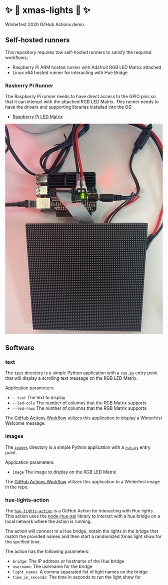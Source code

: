 # ✨ 🎄  xmas-lights 🎄  ✨ 

Winterfest 2020 GitHub Actions demo.


## Self-hosted runners

This repository requires tow self-hosted runners to satisfy the required workflows;

* Raspberry Pi ARM hosted runner with Adafruit RGB LED Matrix attached
* Linux x64 hosted runner for interacting with Hue Bridge


### Rasberry Pi Runner

The Raspberry Pi runner needs to have direct access to the GPIO pins so that it can interact with the attached RGB LED Matrix. This runner needs to have the drivers and supporting libraries installed into the OS:

* [Raspberry Pi LED Matrix](https://github.com/hzeller/rpi-rgb-led-matrix)

![Raspberry Pi 4 with LED RGB Matrix](./raspberry_with_matrix.jpg)



## Software

### text
The [`text`](./text) directory is a simple Python application with a [`run.py`](./text/run.py) entry point that will display a scrolling text message on the RGB LED Matrix.

Application parameters:

* `--text` The text to display
* `--led-cols` The number of columns that the RGB Matrix supports
* `--led-rows` The number of columns that the RGB Matrix supports

The [GitHub Actions Workflow](.github/workflows/winterfest_welcome.yml) utilizes this application to display a Winterfest Welcome message.

### images
The [`images`](./images) directory is a simple Python application with a [`run.py`](./images/run.py) entry point.

Application parameters:

* `image` The image to display on the RGB LED Matrix

The [GitHub Actions Workflow](.github/workflows/winterfest_logo.yml) utilizes this application to a Winterfest image in the repo.


### hue-lights-action
The [`hue-lights-action`](./hue-lights-action) is a GitHub Action for interacting with Hue lights. This action uses the [node-hue-api](https://github.com/peter-murray/node-hue-api) library to interact with a hue bridge on a local network where the action is running.

The action will connect to a Hue bridge, obtain the lights in the bridge that match the provided names and then start a randomized Xmas light show for the spcified time.

The action has the following parameters:

* `bridge`: The IP address or hostname of the Hue bridge
* `username`: The username for the bridge
* `light_names`: A comma separated list of light names on the bridge
* `time_in_seconds`: The time in seconds to run the light show for
